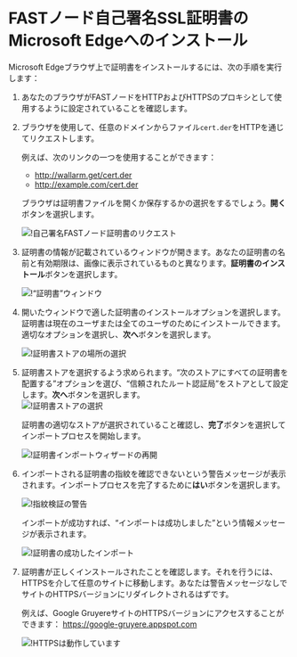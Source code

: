 [img-cert-request]:         ../../../images/fast/ssl/common/browsers-ssl/edge-ssl/e-certificate-request.png
[img-cert-window]:          ../../../images/fast/ssl/common/browsers-ssl/edge-ssl/e-certificate-window.png
[img-store-location]:       ../../../images/fast/ssl/common/browsers-ssl/edge-ssl/e-store-location.png
[img-store]:                ../../../images/fast/ssl/common/browsers-ssl/edge-ssl/e-store-selection.png
[img-wizard-resume]:        ../../../images/fast/ssl/common/browsers-ssl/edge-ssl/e-wizard-resume.png
[img-fingerprint-warning]:  ../../../images/fast/ssl/common/browsers-ssl/edge-ssl/e-fingerprint-warning.png
[img-import-ok]:            ../../../images/fast/ssl/common/browsers-ssl/edge-ssl/e-import-success.png
[img-https-ok]:             ../../../images/fast/ssl/common/browsers-ssl/edge-ssl/e-https-ok.png

#   FASTノード自己署名SSL証明書のMicrosoft Edgeへのインストール

Microsoft Edgeブラウザ上で証明書をインストールするには、次の手順を実行します：

1.  あなたのブラウザがFASTノードをHTTPおよびHTTPSのプロキシとして使用するように設定されていることを確認します。

2.  ブラウザを使用して、任意のドメインからファイル`cert.der`をHTTPを通じてリクエストします。

    例えば、次のリンクの一つを使用することができます：
   
    * <http://wallarm.get/cert.der>
    * <http://example.com/cert.der> 

    ブラウザは証明書ファイルを開くか保存するかの選択をするでしょう。**開く**ボタンを選択します。

    ![!自己署名FASTノード証明書のリクエスト][img-cert-request]

3.  証明書の情報が記載されているウィンドウが開きます。あなたの証明書の名前と有効期限は、画像に表示されているものと異なります。**証明書のインストール**ボタンを選択します。

    ![!“証明書”ウィンドウ][img-cert-window]

4.  開いたウィンドウで適した証明書のインストールオプションを選択します。証明書は現在のユーザまたは全てのユーザのためにインストールできます。適切なオプションを選択し、**次へ**ボタンを選択します。

    ![!証明書ストアの場所の選択][img-store-location]

5.  証明書ストアを選択するよう求められます。“次のストアにすべての証明書を配置する”オプションを選び、“信頼されたルート認証局”をストアとして設定します。**次へ**ボタンを選択します。    
    ![!証明書ストアの選択][img-store]

    証明書の適切なストアが選択されていること確認し、**完了**ボタンを選択してインポートプロセスを開始します。
    
    ![!証明書インポートウィザードの再開][img-wizard-resume]

6.  インポートされる証明書の指紋を確認できないという警告メッセージが表示されます。インポートプロセスを完了するために**はい**ボタンを選択します。

    ![!指紋検証の警告][img-fingerprint-warning]

    インポートが成功すれば、“インポートは成功しました”という情報メッセージが表示されます。

    ![!証明書の成功したインポート][img-import-ok]

7.  証明書が正しくインストールされたことを確認します。それを行うには、HTTPSを介して任意のサイトに移動します。あなたは警告メッセージなしでサイトのHTTPSバージョンにリダイレクトされるはずです。

    例えば、Google GruyereサイトのHTTPSバージョンにアクセスすることができます：
    <https://google-gruyere.appspot.com>

    ![!HTTPSは動作しています][img-https-ok]